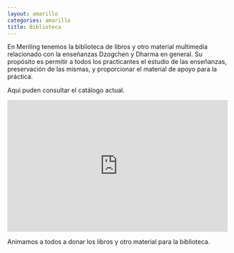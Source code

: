 ```yaml
---
layout: amarillo
categories: amarillo
title: Biblioteca
---
```

En Meriling tenemos la biblioteca de libros y otro material multimedia relacionado con la enseñanzas Dzogchen y Dharma en general.
Su propósito es permitir a todos los practicantes el estudio de las enseñanzas, preservación de las mismas, y proporcionar el material de apoyo para la práctica.

Aqui puden consultar el catálogo actual.

<iframe width='500' height='300' frameborder='0' src='https://docs.google.com/spreadsheet/pub?hl=es&hl=es&key=0AngnTJpvFksydGFaSkR5ODNXdEFZN1gwT2ZQMjBfMHc&single=true&gid=0&output=html&widget=true'></iframe>

Animamos a todos a donar los libros y otro material para la biblioteca.



